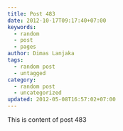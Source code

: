 ```yaml
---
title: Post 483
date: 2012-10-17T09:17:40+07:00
keywords:
  - random
  - post
  - pages
author: Dimas Lanjaka
tags:
  - random post
  - untagged
category:
  - random post
  - uncategorized
updated: 2012-05-08T16:57:02+07:00
---
```

This is content of post 483
